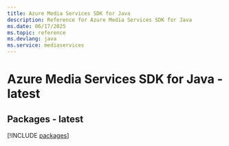 ```yaml
---
title: Azure Media Services SDK for Java
description: Reference for Azure Media Services SDK for Java
ms.date: 06/17/2025
ms.topic: reference
ms.devlang: java
ms.service: mediaservices
---
```

# Azure Media Services SDK for Java - latest
## Packages - latest
[!INCLUDE [packages](media-services-index.md)]